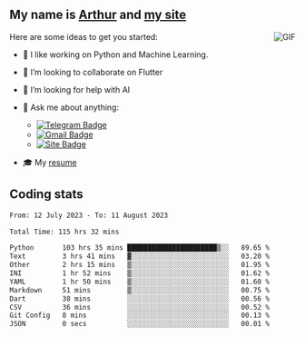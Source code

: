 
## My name is [Arthur](https://www.linkedin.com/in/arthur-novais-201420/) and [my site](https://arthurcn96.github.io/)

<!--
**Arthurcn96/Arthurcn96** is a ✨ _special_ ✨ repository because its `README.md` (this file) appears on your GitHub profile.
-->
<img align="right"  max-width="440" max-height="240" alt="GIF" src="https://raw.githubusercontent.com/Arthurcn96/Arthurcn96/master/helloThere.gif" />

Here are some ideas to get you started:

- 🤖 I like working on Python and Machine Learning.
- 👯 I’m looking to collaborate on Flutter
- 🤔 I’m looking for help with AI
- 💬 Ask me about anything:
    - [![Telegram Badge](https://img.shields.io/badge/-@Arthurcn9-0088cc?style=for-the-badge&logo=Telegram&logoColor=white)](https://t.me/Arthurcn9)
    - [![Gmail Badge](https://img.shields.io/badge/-@Arthurcn9-red?style=for-the-badge&logo=Gmail&logoColor=white)](mailto:Arthurcn96@gmail.com)
    - [![Site Badge](https://img.shields.io/badge/arthurcn96.github.io-informational?style=for-the-badge&logo=internetexplorer)](https://arthurcn96.github.io/)

- 🎓 My [resume](https://github.com/Arthurcn96/resume/blob/master/Resume_PT-BR.pdf)


## Coding stats
<!--START_SECTION:waka-->

```txt
From: 12 July 2023 - To: 11 August 2023

Total Time: 115 hrs 32 mins

Python       103 hrs 35 mins ██████████████████████▒░░   89.65 %
Text         3 hrs 41 mins   ▓░░░░░░░░░░░░░░░░░░░░░░░░   03.20 %
Other        2 hrs 15 mins   ▒░░░░░░░░░░░░░░░░░░░░░░░░   01.95 %
INI          1 hr 52 mins    ▒░░░░░░░░░░░░░░░░░░░░░░░░   01.62 %
YAML         1 hr 50 mins    ▒░░░░░░░░░░░░░░░░░░░░░░░░   01.60 %
Markdown     51 mins         ▒░░░░░░░░░░░░░░░░░░░░░░░░   00.75 %
Dart         38 mins         ░░░░░░░░░░░░░░░░░░░░░░░░░   00.56 %
CSV          36 mins         ░░░░░░░░░░░░░░░░░░░░░░░░░   00.52 %
Git Config   8 mins          ░░░░░░░░░░░░░░░░░░░░░░░░░   00.13 %
JSON         0 secs          ░░░░░░░░░░░░░░░░░░░░░░░░░   00.01 %
```

<!--END_SECTION:waka-->
